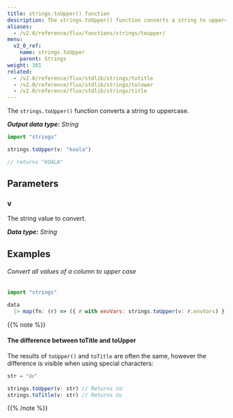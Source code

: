 ```yaml
---
title: strings.toUpper() function
description: The strings.toUpper() function converts a string to uppercase.
aliases:
  - /v2.0/reference/flux/functions/strings/toupper/
menu:
  v2_0_ref:
    name: strings.toUpper
    parent: Strings
weight: 301
related:
  - /v2.0/reference/flux/stdlib/strings/totitle
  - /v2.0/reference/flux/stdlib/strings/tolower
  - /v2.0/reference/flux/stdlib/strings/title
---
```


The `strings.toUpper()` function converts a string to uppercase.

_**Output data type:** String_

```js
import "strings"

strings.toUpper(v: "koala")

// returns "KOALA"
```

## Parameters

### v
The string value to convert.

_**Data type:** String_

## Examples

###### Convert all values of a column to upper case
```js
import "strings"

data
  |> map(fn: (r) => ({ r with envVars: strings.toUpper(v: r.envVars) }))
```

{{% note %}}
#### The difference between toTitle and toUpper
The results of `toUpper()` and `toTitle` are often the same, however the difference
is visible when using special characters:

```js
str = "ǳ"

strings.toUpper(v: str) // Returns Ǳ
strings.toTitle(v: str) // Returns ǲ
```
{{% /note %}}
